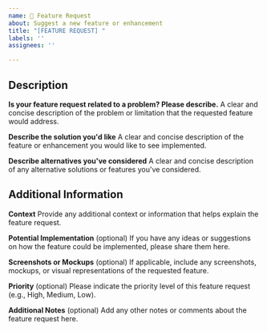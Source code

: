 ```yaml
---
name: 💫 Feature Request
about: Suggest a new feature or enhancement
title: "[FEATURE REQUEST] "
labels: ''
assignees: ''

---
```



## Description

**Is your feature request related to a problem? Please describe.**
A clear and concise description of the problem or limitation that the requested feature would address.

**Describe the solution you'd like**
A clear and concise description of the feature or enhancement you would like to see implemented.

**Describe alternatives you've considered**
A clear and concise description of any alternative solutions or features you've considered.


## Additional Information

**Context**
Provide any additional context or information that helps explain the feature request.

**Potential Implementation** (optional)
If you have any ideas or suggestions on how the feature could be implemented, please share them here.

**Screenshots or Mockups** (optional)
If applicable, include any screenshots, mockups, or visual representations of the requested feature.

**Priority** (optional)
Please indicate the priority level of this feature request (e.g., High, Medium, Low).

**Additional Notes** (optional)
Add any other notes or comments about the feature request here.